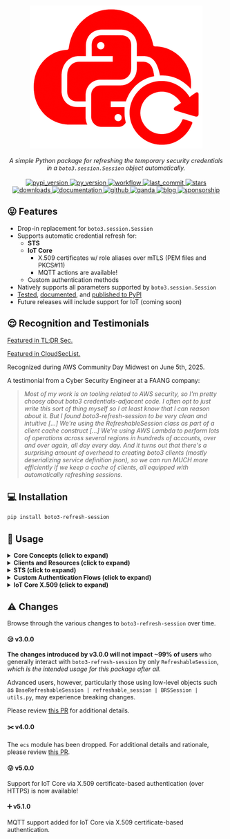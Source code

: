 <div align="center">
  <img src="https://raw.githubusercontent.com/michaelthomasletts/boto3-refresh-session/refs/heads/main/doc/brs.png" />
</div>

</br>

<div align="center"><em>
  A simple Python package for refreshing the temporary security credentials in a <code>boto3.session.Session</code> object automatically.
</em></div>

</br>

<div align="center">

  <a href="https://pypi.org/project/boto3-refresh-session/">
    <img 
      src="https://img.shields.io/pypi/v/boto3-refresh-session?color=%23FF0000FF&logo=python&label=Latest%20Version"
      alt="pypi_version"
    />
  </a>

  <a href="https://pypi.org/project/boto3-refresh-session/">
    <img 
      src="https://img.shields.io/pypi/pyversions/boto3-refresh-session?style=pypi&color=%23FF0000FF&logo=python&label=Compatible%20Python%20Versions" 
      alt="py_version"
    />
  </a>

  <a href="https://github.com/michaelthomasletts/boto3-refresh-session/actions/workflows/push.yml">
    <img 
      src="https://img.shields.io/github/actions/workflow/status/michaelthomasletts/boto3-refresh-session/push.yml?logo=github&color=%23FF0000FF&label=Build" 
      alt="workflow"
    />
  </a>

  <a href="https://github.com/michaelthomasletts/boto3-refresh-session/commits/main">
    <img 
      src="https://img.shields.io/github/last-commit/michaelthomasletts/boto3-refresh-session?logo=github&color=%23FF0000FF&label=Last%20Commit" 
      alt="last_commit"
    />
  </a>

  <a href="https://github.com/michaelthomasletts/boto3-refresh-session/stargazers">
    <img 
      src="https://img.shields.io/github/stars/michaelthomasletts/boto3-refresh-session?style=flat&logo=github&labelColor=555&color=FF0000&label=Stars" 
      alt="stars"
    />
  </a>

<a href="https://pepy.tech/projects/boto3-refresh-session">
  <img
    src="https://img.shields.io/endpoint?url=https%3A%2F%2Fmichaelthomasletts.github.io%2Fpepy-stats%2Fboto3-refresh-session.json&style=flat&logo=python&labelColor=555&color=FF0000"
    alt="downloads"
  />
</a>


  <a href="https://michaelthomasletts.github.io/boto3-refresh-session/index.html">
    <img 
      src="https://img.shields.io/badge/Official%20Documentation-📘-FF0000?style=flat&labelColor=555&logo=readthedocs" 
      alt="documentation"
    />
  </a>

  <a href="https://github.com/michaelthomasletts/boto3-refresh-session">
    <img 
      src="https://img.shields.io/badge/Source%20Code-💻-FF0000?style=flat&labelColor=555&logo=github" 
      alt="github"
    />
  </a>

  <a href="https://michaelthomasletts.github.io/boto3-refresh-session/qanda.html">
    <img 
      src="https://img.shields.io/badge/Q%26A-❔-FF0000?style=flat&labelColor=555&logo=vercel&label=Q%26A" 
      alt="qanda"
    />
  </a>

  <a href="https://michaelthomasletts.github.io/blog/brs-rationale/">
    <img 
      src="https://img.shields.io/badge/Blog%20Post-📘-FF0000?style=flat&labelColor=555&logo=readthedocs" 
      alt="blog"
    />
  </a>

<a href="https://github.com/sponsors/michaelthomasletts">
  <img 
    src="https://img.shields.io/badge/Sponsor%20this%20Project-💙-FF0000?style=flat&labelColor=555&logo=githubsponsors" 
    alt="sponsorship"
  />
</a>

</div>

## 😛 Features

- Drop-in replacement for `boto3.session.Session`
- Supports automatic credential refresh for: 
  - **STS**
  - **IoT Core** 
    - X.509 certificates w/ role aliases over mTLS (PEM files and PKCS#11)
    - MQTT actions are available!
  - Custom authentication methods
- Natively supports all parameters supported by `boto3.session.Session`
- [Tested](https://github.com/michaelthomasletts/boto3-refresh-session/tree/main/tests), [documented](https://michaelthomasletts.github.io/boto3-refresh-session/index.html), and [published to PyPI](https://pypi.org/project/boto3-refresh-session/)
- Future releases will include support for IoT (coming soon)

## 😌 Recognition and Testimonials

[Featured in TL;DR Sec.](https://tldrsec.com/p/tldr-sec-282)

[Featured in CloudSecList.](https://cloudseclist.com/issues/issue-290)

Recognized during AWS Community Day Midwest on June 5th, 2025.

A testimonial from a Cyber Security Engineer at a FAANG company:

> _Most of my work is on tooling related to AWS security, so I'm pretty choosy about boto3 credentials-adjacent code. I often opt to just write this sort of thing myself so I at least know that I can reason about it. But I found boto3-refresh-session to be very clean and intuitive [...] We're using the RefreshableSession class as part of a client cache construct [...] We're using AWS Lambda to perform lots of operations across several regions in hundreds of accounts, over and over again, all day every day. And it turns out that there's a surprising amount of overhead to creating boto3 clients (mostly deserializing service definition json), so we can run MUCH more efficiently if we keep a cache of clients, all equipped with automatically refreshing sessions._

## 💻 Installation

```bash
pip install boto3-refresh-session
```

## 📝 Usage

<details>
  <summary><strong>Core Concepts (click to expand)</strong></summary>

  ### Core Concepts

  1. `RefreshableSession` is the intended interface for using `boto3-refresh-session`. Whether you're using this package to refresh temporary credentials returned by STS, the IoT credential provider (which is really just STS, but I digress), or some custom authentication or credential provider, `RefreshableSession` is where you *ought to* be working when using `boto3-refresh-session`.

  2. *You can use all of the same keyword parameters normally associated with `boto3.session.Session`!* For instance, suppose you want to pass `region_name` to `RefreshableSession` as a parameter, whereby it's passed to `boto3.session.Session`. That's perfectly fine! Just pass it like you normally would when initializing `boto3.session.Session`. These keyword parameters are *completely optional*, though. If you're confused, the main idea to remember is this: if initializing `boto3.session.Session` *requires* a particular keyword parameter then pass it to `RefreshableSession`; if not, don't worry about it.

  3. To tell `RefreshableSession` which AWS service you're working with for authentication and credential retrieval purposes (STS vs. IoT vs. some custom credential provider), you'll need to pass a `method` parameter to `RefreshableSession`. Since the `service_name` namespace is already occupied by `boto3.sesssion.Session`, [`boto3-refresh-session` uses `method` instead of "service" so as to avoid confusion](https://github.com/michaelthomasletts/boto3-refresh-session/blob/04acb2adb34e505c4dc95711f6b2f97748a2a489/boto3_refresh_session/utils/typing.py#L40). If you're using `RefreshableSession` for STS, however, then `method` is set to `"sts"` by default. You don't need to pass the `method` keyword argument in that case.

  4. Using `RefreshableSession` for STS, IoT, or custom flows requires different keyword parameters that are unique to those particular methods. For instance, `STSRefreshableSession`, which is the engine for STS in `boto3-refresh-session`, requires `assume_role_kwargs` and optionally allows `sts_client_kwargs` whereas `CustomRefreshableSession` and `IoTX509RefreshableSession` do not. To familiarize yourself with the keyword parameters for each method, check the documentation for each of those engines [in the Refresh Strategies section here](https://michaelthomasletts.com/boto3-refresh-session/modules/index.html).

  5. Irrespective of whatever `method` you pass as a keyword parameter, `RefreshableSession` accepts a keyword parameter named `defer_refresh`. Basically, this boolean tells `boto3-refresh-session` either to refresh credentials *the moment they expire* or to *wait until credentials are explicitly needed*. If you are working in a low-latency environment then `defer_refresh = False` might be helpful. For most users, however, `defer_refresh = True` is most desirable. For that reason, `defer_refresh = True` is the default value. Most users, therefore, should not concern themselves too much with this feature.

  6. Some developers struggle to imagine where `boto3-refresh-session` might be helpful. To figure out if `boto3-refresh-session` is for your use case, or whether `credential_process` satisfies your needs, check out [this blog post](https://michaelthomasletts.com/blog/brs-rationale/). `boto3-refresh-session` is not for every developer or use-case; it is a niche tool. 

</details>

<details>
  <summary><strong>Clients and Resources (click to expand)</strong></summary>

  ### Clients and Resources

  Most developers who use `boto3` interact primarily with `boto3.client` or `boto3.resource` instead of `boto3.session.Session`. But many developers may not realize that `boto3.session.Session` belies `boto3.client` and `boto3.resource`! In fact, that's precisely what makes `boto3-refresh-session` possible!

  To use the `boto3.client` or `boto3.resource` interface, but with the benefits of `boto3-refresh-session`, you have a few options! 
  
  In the following examples, let's assume you want to use STS for retrieving temporary credentials for the sake of simplicity. Let's also focus specifically on `client`. Switching to `resource` follows the same exact idioms as below, except that `client` must be switched to `resource` in the pseudo-code, obviously. If you are not sure how to use `RefreshableSession` for STS (or custom auth flows) then check the usage instructions in the following sections!

  ##### `RefreshableSession.client` (Recommended)

  So long as you reuse the same `session` object when creating `client` and `resource` objects, this approach can be used everywhere in your code. It is very simple and straight-forward!

  ```python
  from boto3_refresh_session import RefreshableSession

  assume_role_kwargs = {
    "RoleArn": "<your-role-arn>",
    "RoleSessionName": "<your-role-session-name>",
    "DurationSeconds": "<your-selection>",
    ...
  }
  session = RefreshableSession(assume_role_kwargs=assume_role_kwargs)
  s3 = session.client("s3")
  ```  

  ##### `DEFAULT_SESSION`

  This technique can be helpful if you want to use the same instance of `RefreshableSession` everywhere in your code without reference to `boto3_refresh_session`!

  ```python
  from boto3 import DEFAULT_SESSION, client
  from boto3_refresh_session import RefreshableSession

  assume_role_kwargs = {
    "RoleArn": "<your-role-arn>",
    "RoleSessionName": "<your-role-session-name>",
    "DurationSeconds": "<your-selection>",
    ...
  }
  DEFAULT_SESSION = RefreshableSession(assume_role_kwargs=assume_role_kwargs)
  s3 = client("s3")
  ```

  ##### `botocore_session`

  ```python
  from boto3 import client
  from boto3_refresh_session import RefreshableSession

  assume_role_kwargs = {
    "RoleArn": "<your-role-arn>",
    "RoleSessionName": "<your-role-session-name>",
    "DurationSeconds": "<your-selection>",
    ...
  }
  s3 = client(
    service_name="s3",
    botocore_session=RefreshableSession(assume_role_kwargs=assume_role_kwargs)
  )
  ```  

  </details>

<details>
  <summary><strong>STS (click to expand)</strong></summary>

  ### STS

  Most developers use AWS STS to assume an IAM role and return a set of temporary security credentials. boto3-refresh-session can be used to ensure those temporary credentials refresh automatically. For additional information on the exact parameters that `RefreshableSession` takes for STS, [check this documentation](https://github.com/michaelthomasletts/boto3-refresh-session/blob/main/boto3_refresh_session/methods/sts.py).

  ```python
  import boto3_refresh_session as brs

  # OPTIONAL - you can pass all of the params normally associated with boto3.session.Session
  profile_name = "<your-profile-name>"
  region_name = "us-east-1"
  ...

  # REQUIRED - as well as all of the params associated with STS.Client.assume_role
  assume_role_kwargs = {
    "RoleArn": "<your-role-arn>",
    "RoleSessionName": "<your-role-session-name>",
    "DurationSeconds": "<your-selection>",
    ...
  }

  # OPTIONAL - as well as all of the params associated with STS.Client, except for 'service_name'
  sts_client_kwargs = {
    "region_name": region_name,
    ...
  }

  # basic initialization of boto3.session.Session
  session = brs.RefreshableSession(
    assume_role_kwargs=assume_role_kwargs, # required
    sts_client_kwargs=sts_client_kwargs,   # optional
    region_name=region_name,               # optional
    profile_name=profile_name,             # optional
    ...                                    # misc. params for boto3.session.Session
  )
  ```

</details>

<details>
   <summary><strong>Custom Authentication Flows (click to expand)</strong></summary>

  ### Custom

  If you have a highly sophisticated, novel, or idiosyncratic authentication flow not included in boto3-refresh-session then you will need to provide your own custom temporary credentials callable object. `RefreshableSession` accepts custom credentials callable objects, as shown below. For additional information on the exact parameters that `RefreshableSession` takes for custom authentication flows, [check this documentation](https://github.com/michaelthomasletts/boto3-refresh-session/blob/main/boto3_refresh_session/methods/custom.py).

  ```python
  # create (or import) your custom credential method
  def your_custom_credential_getter(...):
      ...
      return {
          "access_key": ...,
          "secret_key": ...,
          "token": ...,
          "expiry_time": ...,
      }

  # and pass it to RefreshableSession
  session = RefreshableSession(
      method="custom",                                         # required
      custom_credentials_method=your_custom_credential_getter, # required
      custom_credentials_method_args=...,                      # optional
      region_name=region_name,                                 # optional
      profile_name=profile_name,                               # optional
      ...                                                      # misc. params for boto3.session.Session
  )
  ```

</details>

<details>
  <summary><strong>IoT Core X.509 (click to expand)</strong></summary>

  ### IoT Core X.509

  AWS IoT Core can vend temporary AWS credentials through the **credentials provider** when you connect with an X.509 certificate and a **role alias**. `boto3-refresh-session` makes this flow seamless by automatically refreshing credentials over **mTLS**.

  For additional information on the exact parameters that `IOTX509RefreshableSession` takes, [check this documentation](https://github.com/michaelthomasletts/boto3-refresh-session/blob/main/boto3_refresh_session/methods/iot/x509.py).

  ### PEM file

  ```python
  import boto3_refresh_session as brs

  # PEM certificate + private key example
  session = brs.RefreshableSession(
      method="iot",
      endpoint="<your-credentials-endpoint>.credentials.iot.<region>.amazonaws.com",
      role_alias="<your-role-alias>",
      certificate="/path/to/certificate.pem",
      private_key="/path/to/private-key.pem",
      thing_name="<your-thing-name>",       # optional, if used in policies
      duration_seconds=3600,                # optional, capped by role alias
      region_name="us-east-1",
  )

  # Now you can use the session like any boto3 session
  s3 = session.client("s3")
  print(s3.list_buckets())
  ```

  ### PKCS#11

  ```python
  session = brs.RefreshableSession(
      method="iot",
      endpoint="<your-credentials-endpoint>.credentials.iot.<region>.amazonaws.com",
      role_alias="<your-role-alias>",
      certificate="/path/to/certificate.pem",
      pkcs11={
          "pkcs11_lib": "/usr/local/lib/softhsm/libsofthsm2.so",
          "user_pin": "1234",
          "slot_id": 0,
          "token_label": "MyToken",
          "private_key_label": "MyKey",
      },
      thing_name="<your-thing-name>",
      region_name="us-east-1",
  )
  ```

  ### MQTT

  After initializing a session object, you can can begin making actions with MQTT using the [mqtt method](https://github.com/michaelthomasletts/boto3-refresh-session/blob/deb68222925bf648f26e878ed4bc24b45317c7db/boto3_refresh_session/methods/iot/x509.py#L367)! You can reuse the same certificate, private key, et al as that used to initialize `RefreshableSession`. Or, alternatively, you can provide separate PKCS#11 or certificate information, whether those be file paths or bytes values. Either way, at a minimum, you will need to provide the endpoint and client identifier (i.e. thing name).

  ```python
  from awscrt.mqtt.QoS import AT_LEAST_ONCE
  conn = session.mqtt(
    endpoint="<your endpoint>-ats.iot.<region>.amazonaws.com",
    client_id="<your thing name or client ID>",
  )
  conn.connect()
  conn.connect().result()
  conn.publish(topic="foo/bar", payload=b"hi", qos=AT_LEAST_ONCE)
  conn.disconnect().result()
  ```

</details>

## ⚠️ Changes

Browse through the various changes to `boto3-refresh-session` over time.

#### 😥 v3.0.0

**The changes introduced by v3.0.0 will not impact ~99% of users** who generally interact with `boto3-refresh-session` by only `RefreshableSession`, *which is the intended usage for this package after all.* 

Advanced users, however, particularly those using low-level objects such as `BaseRefreshableSession | refreshable_session | BRSSession | utils.py`, may experience breaking changes. 

Please review [this PR](https://github.com/michaelthomasletts/boto3-refresh-session/pull/75) for additional details.

#### ✂️ v4.0.0

The `ecs` module has been dropped. For additional details and rationale, please review [this PR](https://github.com/michaelthomasletts/boto3-refresh-session/pull/78).

#### 😛 v5.0.0

Support for IoT Core via X.509 certificate-based authentication (over HTTPS) is now available!

#### ➕ v5.1.0

MQTT support added for IoT Core via X.509 certificate-based authentication.